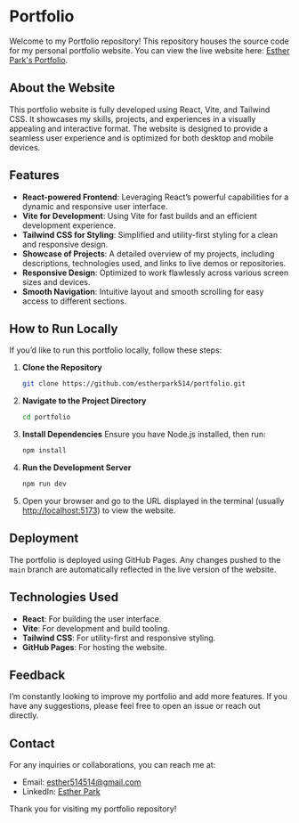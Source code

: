 # Portfolio

Welcome to my Portfolio repository! This repository houses the source code for my personal portfolio website. You can view the live website here: [Esther Park's Portfolio](https://estherpark514.github.io/portfolio/).

## About the Website

This portfolio website is fully developed using React, Vite, and Tailwind CSS. It showcases my skills, projects, and experiences in a visually appealing and interactive format. The website is designed to provide a seamless user experience and is optimized for both desktop and mobile devices.

## Features

- **React-powered Frontend**: Leveraging React’s powerful capabilities for a dynamic and responsive user interface.
- **Vite for Development**: Using Vite for fast builds and an efficient development experience.
- **Tailwind CSS for Styling**: Simplified and utility-first styling for a clean and responsive design.
- **Showcase of Projects**: A detailed overview of my projects, including descriptions, technologies used, and links to live demos or repositories.
- **Responsive Design**: Optimized to work flawlessly across various screen sizes and devices.
- **Smooth Navigation**: Intuitive layout and smooth scrolling for easy access to different sections.

## How to Run Locally

If you’d like to run this portfolio locally, follow these steps:

1. **Clone the Repository**
   ```bash
   git clone https://github.com/estherpark514/portfolio.git
   ```

2. **Navigate to the Project Directory**
   ```bash
   cd portfolio
   ```

3. **Install Dependencies**
   Ensure you have Node.js installed, then run:
   ```bash
   npm install
   ```

4. **Run the Development Server**
   ```bash
   npm run dev
   ```

5. Open your browser and go to the URL displayed in the terminal (usually [http://localhost:5173](http://localhost:5173)) to view the website.

## Deployment

The portfolio is deployed using GitHub Pages. Any changes pushed to the `main` branch are automatically reflected in the live version of the website.

## Technologies Used

- **React**: For building the user interface.
- **Vite**: For development and build tooling.
- **Tailwind CSS**: For utility-first and responsive styling.
- **GitHub Pages**: For hosting the website.

## Feedback

I’m constantly looking to improve my portfolio and add more features. If you have any suggestions, please feel free to open an issue or reach out directly.

## Contact

For any inquiries or collaborations, you can reach me at:
- Email: esther514514@gmail.com
- LinkedIn: [Esther Park](https://www.linkedin.com/in/estherpark514/)

Thank you for visiting my portfolio repository!

